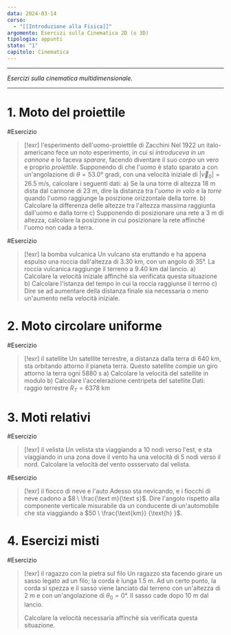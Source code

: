 ```yaml
---
data: 2024-03-14
corso:
  - "[[Introduzione alla Fisica]]"
argomento: Esercizi sulla Cinematica 2D (o 3D)
tipologia: appunti
stato: "1"
capitolo: Cinematica
---
```

- - -
*Esercizi sulla cinematica multidimensionale.*
- - -
# 1. Moto del proiettile
#Esercizio 
> [!exr] l'esperimento dell'uomo-proiettile di Zacchini
> Nel 1922 un italo-americano fece un noto esperimento, in cui si *introduceva in un cannone* e lo faceva *sparare*, facendo diventare il suo *corpo* un vero e proprio *proiettile*.
> Supponendo di che l'uomo è stato sparato a con un'angolazione di $\theta = 53.0°$ gradi, con una velocità iniziale di $|\vec{v}_0| = 26.5 \text{ m/s}$, calcolare i seguenti dati:
> a) Se la una torre di altezza $18 \text{ m}$ dista dal cannone di $23 \text{ m}$, dire la distanza tra l'*uomo in volo* e la *torre* quando l'uomo raggiunge la posizione orizzontale della torre.
> b) Calcolare la differenza delle altezze tra l'altezza massima raggiunta dall'uomo e dalla torre
> c) Supponendo di posizionare una rete a $3 \text{ m}$ di altezza, calcolare la posizione in cui posizionare la rete affinché l'uomo non cada a terra.

#Esercizio 
> [!exr] la bomba vulcanica
> Un vulcano sta eruttando e ha appena espulso una roccia dall'altezza di $3.30 \ \text{km}$, con un angolo di $35°$. La roccia vulcanica raggiunge il terreno a $9.40 \ \text{km}$ dal lancio.
> a) Calcolare la velocità iniziale affinché sia verificata questa situazione
> b) Calcolare l'istanza del tempo in cui la roccia raggiunse il terrno
> c) Dire se ad aumentare della distanza finale sia necessaria o meno un'aumento nella velocità iniziale.

# 2. Moto circolare uniforme
#Esercizio 
> [!exr] il satellite
> Un satellite terrestre, a distanza dalla terra di $640 \ \text{km}$, sta orbitando attorno il pianeta terra. Questo satellite compie un giro attorno la terra ogni $5880 \ \text{s}$
> a) Calcolare la velocità del satellite in modulo
> b) Calcolare l'accelerazione centripeta del satellite
> Dati: raggio terrestre $R_T = 6378 \ \text{km}$

# 3. Moti relativi
#Esercizio 
> [!exr] il velista
> Un velista sta viaggiando a 10 nodi verso l'est, e sta viaggiando in una zona dove il vento ha una velocità di 5 nodi verso il nord. Calcolare la velocità del vento ossservato dal velista.

#Esercizio 
> [!exr] il fiocco di neve e l'auto
> Adesso sta nevicando, e i fiocchi di neve cadono a $8 \ \frac{\text m}{\text s}$. Dire l'angolo rispetto alla componente verticale misurabile da un conducente di un'automobile che sta viaggiando a $50 \ \frac{\text{km}} {\text{h} }$.

# 4. Esercizi misti
#Esercizio 
> [!exr] il ragazzo con la pietra sul filo
> Un ragazzo sta facendo girare un sasso legato ad un filo; la corda è lunga $1.5 \ \text{m}$. Ad un certo punto, la corda si spezza e il sasso viene lanciato dal terreno con un'altezza di $2 \ \text{m}$ e con un'angolazione di $\theta_0 = 0°$. Il sasso cade dopo $10 \ \text{m}$ dal lancio.
> 
> Calcolare la velocità necessaria affinché sia verificata questa situazione.
